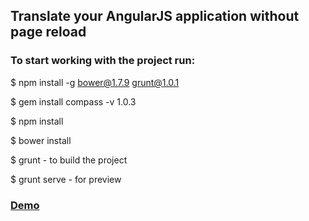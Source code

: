 ## Translate your AngularJS application without page reload

### To start working with the project run:

$ npm install -g bower@1.7.9 grunt@1.0.1

$ gem install compass -v 1.0.3

$ npm install

$ bower install

$ grunt  - to build the project

$ grunt serve  - for preview

### <b>[Demo](http://shospodarets.github.io/angular-translate-yeoman/dist/)</b>
